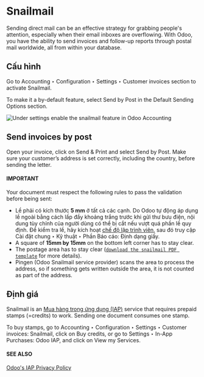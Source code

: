 <a id="customer-invoices-snailmail"></a>

# Snailmail

Sending direct mail can be an effective strategy for grabbing people's attention, especially when
their email inboxes are overflowing. With Odoo, you have the ability to send invoices and follow-up
reports through postal mail worldwide, all from within your database.

## Cấu hình

Go to Accounting ‣ Configuration ‣ Settings ‣ Customer invoices section to
activate Snailmail.

To make it a by-default feature, select Send by Post in the Default Sending
Options section.

![Under settings enable the snailmail feature in Odoo Accounting](applications/finance/accounting/customer_invoices/snailmail/setup-snailmail.png)

## Send invoices by post

Open your invoice, click on Send & Print and select Send by Post. Make sure
your customer’s address is set correctly, including the country, before sending the letter.

#### IMPORTANT
Your document must respect the following rules to pass the validation before being sent:

- Lề phải có kích thước **5 mm** ở tất cả các cạnh. Do Odoo tự động áp dụng lề ngoài bằng cách lấp đầy khoảng trắng trước khi gửi thư bưu điện, nội dung tùy chỉnh của người dùng có thể bị cắt nếu vượt quá phần lề quy định. Để kiểm tra lề, hãy kích hoạt [chế độ lập trình viên](../../../general/developer_mode.md#developer-mode), sau đó truy cập Cài đặt chung ‣ Kỹ thuật ‣ Phần Báo cáo: Định dạng giấy.
- A square of **15mm by 15mm** on the bottom left corner has to stay clear.
- The postage area has to stay clear ([`download the snailmail PDF template`](snailmail/snailmail-template.pdf) for more details).
- Pingen (Odoo Snailmail service provider) scans the area to process the address, so if something
  gets written outside the area, it is not counted as part of the address.

## Định giá

Snailmail is an [Mua hàng trong ứng dụng (IAP)](../../../essentials/in_app_purchase.md) service that requires prepaid stamps
(=credits) to work. Sending one document consumes one stamp.

To buy stamps, go to Accounting ‣ Configuration ‣ Settings ‣ Customer
invoices: Snailmail, click on Buy credits, or go to Settings ‣ In-App
Purchases: Odoo IAP, and click on View my Services.

#### SEE ALSO
[Odoo's IAP Privacy Policy](https://iap.odoo.com/privacy#header_4)
